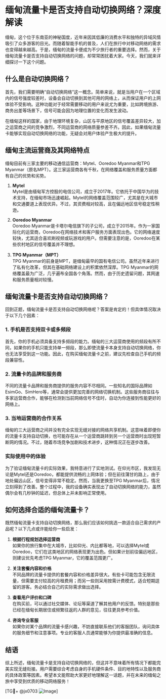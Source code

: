 # 缅甸流量卡是否支持自动切换网络？深度解读

缅甸，这个位于东南亚的神秘国度，近年来因其低廉的消费水平和独特的异域风情吸引了众多游客的目光。而随着智能手机的普及，人们在旅行中对移动网络的需求也变得越来越高。于是，缅甸的流量卡便成为不少旅行者的重要选择。然而，关于缅甸流量卡是否支持自动切换网络的问题，却常常困扰着大家。今天，我们就来详细探讨一下这个问题。

## 什么是自动切换网络？

首先，我们需要明确“自动切换网络”这一概念。简单来说，就是当用户在一个区域内的信号强度较差时，设备会自动切换到其他可用的网络上，从而保证用户的上网体验不受影响。这种功能对于经常需要移动的用户来说尤为重要，比如跨境旅游、商务出差等场景下，信号可能会因为地理位置的变化而发生波动。

在缅甸这样的国家，由于地理环境复杂，山区与平原地区的信号覆盖差异较大，加之运营商之间的竞争激烈，不同运营商的网络质量参差不齐。因此，如果缅甸流量卡能够实现自动切换网络的功能，无疑会对用户体验产生极大的提升。

## 缅甸主流运营商及其网络特点

缅甸目前有三家主要的移动通信运营商：Mytel、Ooredoo Myanmar和TPG Myanmar（原名MPT）。这三家运营商各有千秋，在网络覆盖和服务质量方面都有自己的优势和劣势。

1. **Mytel**  
   Mytel是由缅甸军方控股的电信公司，成立于2017年。它依托于中国华为的技术支持，在缅甸市场迅速崛起。Mytel的网络覆盖范围较广，尤其是在大城市和交通要道上表现优异。不过，其资费相对较高，且在偏远地区信号稳定性稍逊。

2. **Ooredoo Myanmar**  
   Ooredoo Myanmar是卡塔尔电信旗下的子公司，成立于2015年。作为一家国际化的运营商，Ooredoo在网络技术和客户服务方面表现出色。它的网络速度较快，尤其适合喜欢刷视频或玩游戏的用户。但需要注意的是，Ooredoo在某些农村地区的信号覆盖并不理想。

3. **TPG Myanmar（MPT）**  
   TPG Myanmar的前身是MPT，是缅甸最早的国有电信公司。虽然近年来进行了私有化改革，但其在基础网络建设上的积累依然深厚。TPG Myanmar的网络覆盖最为广泛，几乎遍布全国各个角落。然而，由于历史遗留问题，其网速和服务质量相对较慢。

## 缅甸流量卡是否支持自动切换网络？

回到正题，缅甸流量卡是否支持自动切换网络呢？答案是肯定的！但具体情况取决于以下几个因素：

### 1. 手机是否支持双卡或多频段
首先，你的手机必须具备支持多频段的能力。缅甸的三大运营商使用的频段有所不同，如果你的手机只能支持单一频段，那么即使流量卡本身支持自动切换网络，你也无法享受到这一功能。因此，在购买缅甸流量卡之前，建议先检查自己手机的频段兼容性。

### 2. 流量卡的品牌和服务商
不同的流量卡品牌和服务商提供的服务内容不尽相同。一些知名的国际品牌如EsimGo、SimHero等，通常会提供更加完善的网络切换机制。这些服务商往往与多家运营商合作，能够在检测到当前网络信号不佳时，自动为你连接到性能更好的网络上。

### 3. 当地运营商的合作关系
缅甸的三大运营商之间并没有完全实现无缝对接的网络共享机制。这意味着即便你的流量卡支持自动切换，也可能存在从一个运营商跳转到另一个运营商时出现短暂断网的情况。不过，随着市场竞争加剧和技术进步，这种情况正在逐步改善。

### 实际使用中的体验
为了验证缅甸流量卡的实际效果，我特意进行了实地测试。在仰光市区，我发现无论是Mytel还是Ooredoo，都能提供流畅的上网体验；但在前往蒲甘的路上，由于地处偏远山区，信号变得非常不稳定。然而，当我更换至TPG Myanmar后，情况立刻得到了改善。整个过程中，我的设备确实表现出了自动切换网络的能力，虽然偶尔会有几秒钟的延迟，但总体上并未影响正常使用。

## 如何选择合适的缅甸流量卡？

既然缅甸流量卡支持自动切换网络，那么我们应该如何挑选一款适合自己需求的产品呢？以下几点或许能给你一些启发：

1. **根据行程规划选择运营商**  
   如果你的旅行集中在大城市，比如仰光、内比都等地，可以选择Mytel或Ooredoo，它们在这类地区的网络表现更为出色。但如果计划前往偏远地区，则建议优先考虑TPG Myanmar，它的覆盖范围更广。

2. **关注套餐内容和价格**  
   不同品牌的流量卡提供的套餐内容和价格差异很大。有些卡可能包含无限流量，但需要支付较高的月租费用；而另一些则采用按需计费模式，适合短期逗留的游客。务必结合自己的实际需求做出选择。

3. **查看用户评价和口碑**  
   在购买前，可以通过社交媒体、论坛等渠道了解其他用户的反馈。特别是那些已经在缅甸长期居住或频繁往返的人群的意见，往往更具参考价值。

4. **咨询专业客服**  
   如果你对某个品牌的流量卡感兴趣，不妨直接联系他们的客服团队，询问具体的服务细节和注意事项。专业的客服人员通常能够为你提供最准确的信息。

## 结语

综上所述，缅甸流量卡是支持自动切换网络的，但这并不意味着所有情况下都能完美实现无缝衔接。用户需要综合考虑自身的手机硬件条件、目的地特性以及服务商的具体政策等因素。希望本文能帮助大家更好地理解这一话题，并在未来的缅甸之旅中享受到优质的移动网络服务！

[TG💪+ @jx0703 ![Image](https://github.com/user-attachments/assets/dbca1d08-cadb-493c-b0ec-ad6f7a83f270)]